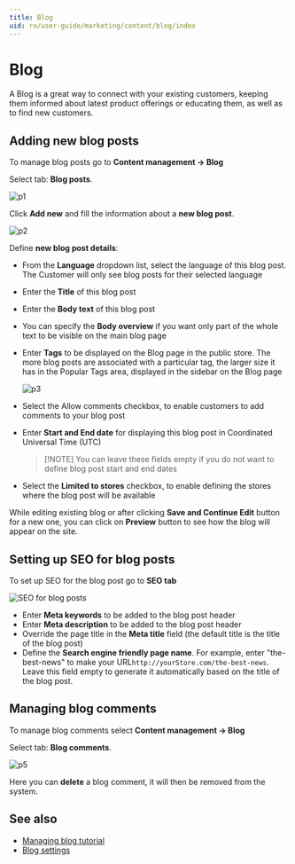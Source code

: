 ```yaml
---
title: Blog
uid: ro/user-guide/marketing/content/blog/index
---
```


# Blog

A Blog is a great way to connect with your existing customers, keeping them informed about latest product offerings or educating them, as well as to find new customers.

## Adding new blog posts

To manage blog posts go to **Content management → Blog**

Select tab: **Blog posts**.

![p1](_static/index/Blog1.PNG)

Click **Add new** and fill the information about a **new blog post**.

![p2](_static/index/Blog2.PNG)

Define **new blog post details**:

- From the **Language** dropdown list, select the language of this blog post. The Customer will only see blog posts for their selected language
- Enter the **Title** of this blog post
- Enter the **Body text** of this blog post
- You can specify the **Body overview** if you want only part of the whole text to be visible on the main blog page
- Enter **Tags** to be displayed on the Blog page in the public store. The more blog posts are associated with a particular tag, the larger size it has in the Popular Tags area, displayed in the sidebar on the Blog page
    
    ![p3](_static/index/Blog3.PNG)

- Select the Allow comments checkbox, to enable customers to add comments to your blog post

- Enter **Start and End date** for displaying this blog post in Coordinated Universal Time (UTC)
    
    > [!NOTE] You can leave these fields empty if you do not want to define blog post start and end dates

- Select the **Limited to stores** checkbox, to enable defining the stores where the blog post will be available

While editing existing blog or after clicking **Save and Continue Edit** button for a new one, you can click on **Preview** button to see how the blog will appear on the site.

## Setting up SEO for blog posts

To set up SEO for the blog post go to **SEO tab**

![SEO for blog posts](_static/index/Blog4.png)

- Enter **Meta keywords** to be added to the blog post header
- Enter **Meta description** to be added to the blog post header
- Override the page title in the **Meta title** field (the default title is the title of the blog post)
- Define the **Search engine friendly page name**. For example, enter "the-best-news" to make your URL`http://yourStore.com/the-best-news`. Leave this field empty to generate it automatically based on the title of the blog post.

## Managing blog comments

To manage blog comments select **Content management → Blog**

Select tab: **Blog comments**.

![p5](_static/index/Blog5.PNG)

Here you can **delete** a blog comment, it will then be removed from the system.

## See also

- [Managing blog tutorial](https://www.youtube.com/watch?v=wKMKUF7VfW0&list=PLnL_aDfmRHwsbhj621A-RFb1KnzeFxYz4&index=12)
- [Blog settings](xref:ro/user-guide/marketing/content/blog/blog-settings)